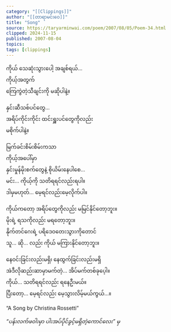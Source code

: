 ```yaml
---
category: "[[Clippings]]"
author: "[[တာရာမင်းဝေ]]"
title: "Song"
source: https://taryarminwai.com/poem/2007/08/05/Poem-34.html
clipped: 2024-11-15
published: 2007-08-04
topics: 
tags: [clippings]
---
```


ကိုယ် သေဆုံးသွားပေါ့ အချစ်ရယ်…  
ကိုယ့်အတွက်  
ကြေကွဲတဲ့သီချင်းကို မဆိုပါနဲ့။

နှင်းဆီသစ်ပင်တွေ…  
အရိပ်ကိုင်းကိုင်း ထင်းရှူးပင်တွေကိုလည်း  
မစိုက်ပါနဲ့။

မြက်ခင်းစိမ်းစိမ်းကသာ  
ကိုယ့်အပေါ်မှာ  
နှင်းမှုန်မိုးစက်တွေနဲ့ စိုယိမ်းနေပါစေ…  
မင်း… ကိုယ့်ကို သတိရရင်လည်းရပါ။  
ဒါမှမဟုတ်… မေ့ရင်လည်းမေ့လိုက်ပါ။

ကိုယ်ကတော့ အရိပ်တွေကိုလည်း မမြင်နိုင်တော့ဘူး။  
မိုးရဲ့ ရသကိုလည်း မရတော့ဘူး။  
နိုက်တင်ဂေးရဲ့ ပရိဒေဝတေးသွားကိုတောင်  
သူ… ဆို… လည်း ကိုယ် မကြားနိုင်တော့ဘူး။

နေဝင်းခြင်းလည်းမရှိ၊ နေထွက်ခြင်းလည်းမရှိ  
အဲဒီလိုဆည်းဆာမှာမက်တဲ့… အိပ်မက်တစ်ခုပေ့ါ။  
ကိုယ်… သတိရရင်လည်း ရနေဦးမယ်။  
ပြီးတော့… မေ့ရင်လည်း မေ့သွားလိမ့်မယ်ကွယ်…။

“A Song by Christina Rossetti”

*“ပန်းလက်ဖဝါးမှာ ပါးအပ်ပိုင်ခွင့်မရှိတဲ့ကောင်လေး” မှ*